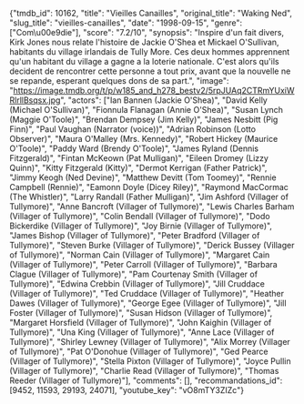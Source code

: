 {"tmdb_id": 10162, "title": "Vieilles Canailles", "original_title": "Waking Ned", "slug_title": "vieilles-canailles", "date": "1998-09-15", "genre": ["Com\u00e9die"], "score": "7.2/10", "synopsis": "Inspire d'un fait divers, Kirk Jones nous relate l'histoire de Jackie O'Shea et Mickael O'Sullivan, habitants du village irlandais de Tully More. Ces deux hommes apprennent qu'un habitant du village a gagne a la loterie nationale. C'est alors qu'ils decident de rencontrer cette personne a tout prix, avant que la nouvelle ne se repande, esperant quelques dons de sa part.", "image": "https://image.tmdb.org/t/p/w185_and_h278_bestv2/5rpJUAq2CTRmYUxiWRlrllBsqsx.jpg", "actors": ["Ian Bannen (Jackie O'Shea)", "David Kelly (Michael O'Sullivan)", "Fionnula Flanagan (Annie O'Shea)", "Susan Lynch (Maggie O'Toole)", "Brendan Dempsey (Jim Kelly)", "James Nesbitt (Pig Finn)", "Paul Vaughan (Narrator (voice))", "Adrian Robinson (Lotto Observer)", "Maura O'Malley (Mrs. Kennedy)", "Robert Hickey (Maurice O'Toole)", "Paddy Ward (Brendy O'Toole)", "James Ryland (Dennis Fitzgerald)", "Fintan McKeown (Pat Mulligan)", "Eileen Dromey (Lizzy Quinn)", "Kitty Fitzgerald (Kitty)", "Dermot Kerrigan (Father Patrick)", "Jimmy Keogh (Ned Devine)", "Matthew Devitt (Tom Toomey)", "Rennie Campbell (Rennie)", "Eamonn Doyle (Dicey Riley)", "Raymond MacCormac (The Whistler)", "Larry Randall (Father Mulligan)", "Jim Ashford (Villager of Tullymore)", "Anne Bancroft (Villager of Tullymore)", "Lewis Charles Barham (Villager of Tullymore)", "Colin Bendall (Villager of Tullymore)", "Dodo Bickerdike (Villager of Tullymore)", "Joy Birnie (Villager of Tullymore)", "James Bishop (Villager of Tullymore)", "Peter Bradford (Villager of Tullymore)", "Steven Burke (Villager of Tullymore)", "Derick Bussey (Villager of Tullymore)", "Norman Cain (Villager of Tullymore)", "Margaret Cain (Villager of Tullymore)", "Peter Carroll (Villager of Tullymore)", "Barbara Clague (Villager of Tullymore)", "Pam Courtenay Smith (Villager of Tullymore)", "Edwina Crebbin (Villager of Tullymore)", "Jill Cruddace (Villager of Tullymore)", "Ted Cruddace (Villager of Tullymore)", "Heather Dawes (Villager of Tullymore)", "George Egee (Villager of Tullymore)", "Jill Foster (Villager of Tullymore)", "Susan Hidson (Villager of Tullymore)", "Margaret Horsfield (Villager of Tullymore)", "John Kaighin (Villager of Tullymore)", "Una King (Villager of Tullymore)", "Anne Lace (Villager of Tullymore)", "Shirley Lewney (Villager of Tullymore)", "Alix Morrey (Villager of Tullymore)", "Pat O'Donohue (Villager of Tullymore)", "Ged Pearce (Villager of Tullymore)", "Stella Pixton (Villager of Tullymore)", "Joyce Pullin (Villager of Tullymore)", "Charlie Read (Villager of Tullymore)", "Thomas Reeder (Villager of Tullymore)"], "comments": [], "recommandations_id": [9452, 11593, 29193, 24071], "youtube_key": "vO8mTY3ZIZc"}